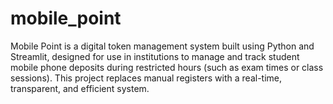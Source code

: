 # mobile_point
Mobile Point is a digital token management system built using Python and Streamlit, designed for use in institutions to manage and track student mobile phone deposits during restricted hours (such as exam times or class sessions). This project replaces manual registers with a real-time, transparent, and efficient system.
